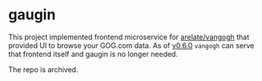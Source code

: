# gaugin

This project implemented frontend microservice for [arelate/vangogh](https://github.com/arelate/vangogh) that provided UI to browse your GOG.com data. As of [v0.6.0](https://github.com/arelate/vangogh/commit/500ce71fa46c364e489d459ba22e3ce9cc699a22) `vangogh` can serve that frontend itself and gaugin is no longer needed.

The repo is archived.